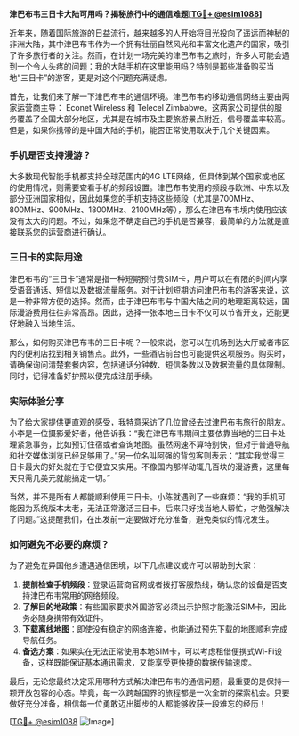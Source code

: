 **津巴布韦三日卡大陆可用吗？揭秘旅行中的通信难题[[TG💪+ @esim1088](https://t.me/s/esim1088)]**

近年来，随着国际旅游的日益流行，越来越多的人开始将目光投向了遥远而神秘的非洲大陆，其中津巴布韦作为一个拥有壮丽自然风光和丰富文化遗产的国家，吸引了许多旅行者的关注。然而，在计划一场完美的津巴布韦之旅时，许多人可能会遇到一个令人头疼的问题：我的大陆手机在这里能用吗？特别是那些准备购买当地“三日卡”的游客，更是对这个问题充满疑虑。

首先，让我们来了解一下津巴布韦的通信环境。津巴布韦的移动通信网络主要由两家运营商主导： Econet Wireless 和 Telecel Zimbabwe。这两家公司提供的服务覆盖了全国大部分地区，尤其是在城市及主要旅游景点附近，信号覆盖率较高。但是，如果你携带的是中国大陆的手机，能否正常使用取决于几个关键因素。

### 手机是否支持漫游？

大多数现代智能手机都支持全球范围内的4G LTE网络，但具体到某个国家或地区的使用情况，则需要查看手机的频段设置。津巴布韦使用的频段与欧洲、中东以及部分亚洲国家相似，因此如果您的手机支持这些频段（尤其是700MHz、800MHz、900MHz、1800MHz、2100MHz等），那么在津巴布韦境内使用应该没有太大的问题。不过，如果您不确定自己的手机是否兼容，最简单的方法就是直接联系您的运营商进行确认。

### 三日卡的实际用途

津巴布韦的“三日卡”通常是指一种短期预付费SIM卡，用户可以在有限的时间内享受语音通话、短信以及数据流量服务。对于计划短期访问津巴布韦的游客来说，这是一种非常方便的选择。然而，由于津巴布韦与中国大陆之间的地理距离较远，国际漫游费用往往非常高昂。因此，选择一张本地三日卡不仅可以节省开支，还能更好地融入当地生活。

那么，如何购买津巴布韦的三日卡呢？一般来说，您可以在机场到达大厅或者市区内的便利店找到相关销售点。此外，一些酒店前台也可能提供这项服务。购买时，请确保询问清楚套餐内容，包括通话分钟数、短信条数以及数据流量的具体限制。同时，记得准备好护照以便完成注册手续。

### 实际体验分享

为了给大家提供更直观的感受，我特意采访了几位曾经去过津巴布韦旅行的朋友。小李是一位摄影爱好者，他告诉我：“我在津巴布韦期间主要依靠当地的三日卡处理紧急事务，比如预订住宿或者查询地图。虽然网速不算特别快，但对于普通导航和社交媒体浏览已经足够用了。”另一位名叫阿强的背包客则表示：“其实我觉得三日卡最大的好处就在于它便宜又实用。不像国内那样动辄几百块的漫游费，这里每天只需几美元就能搞定一切。”

当然，并不是所有人都能顺利使用三日卡。小陈就遇到了一些麻烦：“我的手机可能因为系统版本太老，无法正常激活三日卡。后来只好找当地人帮忙，才勉强解决了问题。”这提醒我们，在出发前一定要做好充分准备，避免类似的情况发生。

### 如何避免不必要的麻烦？

为了避免在异国他乡遭遇通信困境，以下几点建议或许可以帮助到大家：

1. **提前检查手机频段**：登录运营商官网或者拨打客服热线，确认您的设备是否支持津巴布韦常用的网络频段。
2. **了解目的地政策**：有些国家要求外国游客必须出示护照才能激活SIM卡，因此务必随身携带有效证件。
3. **下载离线地图**：即使没有稳定的网络连接，也能通过预先下载的地图顺利完成导航任务。
4. **备选方案**：如果实在无法正常使用本地SIM卡，可以考虑租借便携式Wi-Fi设备，这样既能保证基本通讯需求，又能享受更快捷的数据传输速度。

最后，无论您最终决定采用哪种方式解决津巴布韦的通信问题，最重要的是保持一颗开放包容的心态。毕竟，每一次跨越国界的旅程都是一次全新的探索机会。只要做好充分准备，相信每一位勇敢迈出脚步的人都能够收获一段难忘的经历！

[[TG💪+ @esim1088](https://t.me/s/esim1088) ![Image](https://i.postimg.cc/4NQfJmqS/Snipaste-2025-05-13-00-14-12.png)]